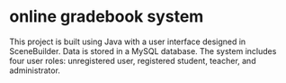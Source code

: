 ﻿# online gradebook system
This project is built using Java with a user interface designed in SceneBuilder. Data is stored in a MySQL database. The system includes four user roles: unregistered user, registered student, teacher, and administrator.
